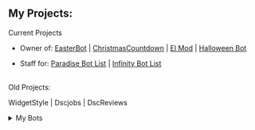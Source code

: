 <br />

## My Projects:

Current Projects
- Owner of: [EasterBot](https://discord.com/api/oauth2/authorize?client_id=810568485905236018&permissions=268954705&scope=bot%20applications.commands) | [ChristmasCountdown](https://discord.com/api/oauth2/authorize?client_id=791761831734804510&permissions=137442225217&scope=bot%20applications.commands) | [El Mod](https://discord.com/oauth2/authorize?client_id=857564240784916490&permissions=1559751927&scope=bot%20applications.commands) | [Halloween Bot](https://discord.com/api/oauth2/authorize?client_id=852564657674649636&permissions=139586817089&scope=bot%20applications.commands)

- Staff for: [Paradise Bot List](https://paradisebots.net/) | [Infinity Bot List](https://infinitybotlist.com/)
<br>
Old Projects:

WidgetStyle | Dscjobs | DscReviews


<details>
<summary>My Bots</summary>
<br>
 
[![Infinity Bot List Widget](https://infinitybotlist.com/bots/810568485905236018/widget?size=medium)]
  
[![Infinity Bot List Widget](https://infinitybotlist.com/bots/857564240784916490/widget?size=medium)]
  
[![Infinity Bot List Widget](https://infinitybotlist.com/bots/852564657674649636/widget?size=medium)]
  
[![Infinity Bot List Widget](https://infinitybotlist.com/bots/791761831734804510/widget?size=medium)]
  

</details>
